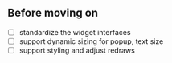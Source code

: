 ## Before moving on
- [ ] standardize the widget interfaces
- [ ] support dynamic sizing for popup, text size
- [ ] support styling and adjust redraws
